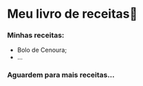 # Meu livro de receitas📖

### Minhas receitas:

- Bolo de Cenoura;
- ...

### Aguardem para mais receitas...